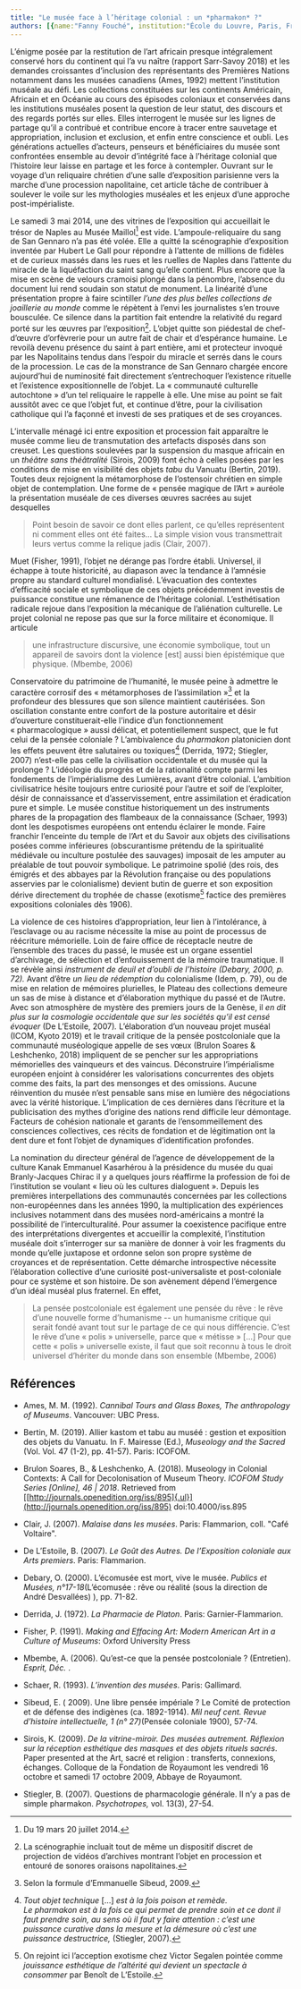 ```yaml
---
title: "Le musée face à l’héritage colonial : un *pharmakon* ?"
authors: [{name:"Fanny Fouché", institution:"École du Louvre, Paris, France/IHAM, Université de Neuchâtel, Suisse"}]
---
```


L’énigme posée par la restitution de l’art africain presque
intégralement conservé hors du continent qui l’a vu naître (rapport
Sarr-Savoy 2018) et les demandes croissantes d’inclusion des
représentants des Premières Nations notamment dans les musées canadiens
(Ames, 1992) mettent l’institution muséale au défi. Les collections
constituées sur les continents Américain, Africain et en Océanie au
cours des épisodes coloniaux et conservées dans les institutions
muséales posent la question de leur statut, des discours et des regards
portés sur elles. Elles interrogent le musée sur les lignes de partage
qu’il a contribué et contribue encore à tracer entre sauvetage et
appropriation, inclusion et exclusion, et enfin entre conscience et
oubli. Les générations actuelles d’acteurs, penseurs et bénéficiaires du
musée sont confrontées ensemble au devoir d’intégrité face à l’héritage
colonial que l’histoire leur laisse en partage et les force à
contempler. Ouvrant sur le voyage d’un reliquaire chrétien d’une salle
d’exposition parisienne vers la marche d’une procession napolitaine, cet
article tâche de contribuer à soulever le voile sur les mythologies
muséales et les enjeux d’une approche post-impérialiste.

Le samedi 3 mai 2014, une des vitrines de l’exposition qui accueillait
le trésor de Naples au Musée Maillol[^1] est vide. L’ampoule-reliquaire
du sang de San Gennaro n’a pas été volée. Elle a quitté la scénographie
d’exposition inventée par Hubert Le Gall pour répondre à l’attente de
millions de fidèles et de curieux massés dans les rues et les ruelles de
Naples dans l’attente du miracle de la liquéfaction du saint sang
qu’elle contient. Plus encore que la mise en scène de velours cramoisi
plongé dans la pénombre, l’absence du document lui rend soudain son
statut de monument. La linéarité d’une présentation propre à faire
scintiller *l’une des plus belles collections de joaillerie au monde*
comme le répètent à l’envi les journalistes s’en trouve bousculée. Ce
silence dans la partition fait entendre la relativité du regard porté
sur les œuvres par l’exposition[^2]. L’objet quitte son piédestal de
chef-d’œuvre d’orfèvrerie pour un autre fait de chair et d’espérance
humaine. Le revoilà devenu présence du saint à part entière, ami et
protecteur invoqué par les Napolitains tendus dans l’espoir du miracle
et serrés dans le cours de la procession. Le cas de la monstrance de San
Gennaro chargée encore aujourd’hui de numinosité fait directement
s’entrechoquer l’existence rituelle et l’existence expositionnelle de
l’objet. La « communauté culturelle autochtone » d’un tel reliquaire le
rappelle à elle. Une mise au point se fait aussitôt avec ce que l’objet
fut, et continue d’être, pour la civilisation catholique qui l’a façonné
et investi de ses pratiques et de ses croyances.

L’intervalle ménagé ici entre exposition et procession fait apparaître
le musée comme lieu de transmutation des artefacts disposés dans son
creuset. Les questions soulevées par la suspension du masque africain en
un *théâtre sans théâtralité* (Sirois, 2009) font écho à celles posées
par les conditions de mise en visibilité des objets *tabu* du Vanuatu
(Bertin, 2019). Toutes deux rejoignent la métamorphose de l’ostensoir
chrétien en simple objet de contemplation. Une forme de « pensée magique
de l’Art » auréole la présentation muséale de ces diverses œuvres
sacrées au sujet desquelles

> Point besoin de savoir ce dont elles parlent, ce qu’elles représentent
> ni comment elles ont été faites... La simple vision vous transmettrait
> leurs vertus comme la relique jadis (Clair, 2007).

Muet (Fisher, 1991), l’objet ne dérange pas l’ordre établi. Universel,
il échappe à toute historicité, au diapason avec la tendance à l’amnésie
propre au standard culturel mondialisé. L’évacuation des contextes
d’efficacité sociale et symbolique de ces objets précédemment investis
de puissance constitue une rémanence de l’héritage colonial.
L’esthétisation radicale rejoue dans l’exposition la mécanique de
l’aliénation culturelle. Le projet colonial ne repose pas que sur la
force militaire et économique. Il articule

> une infrastructure discursive, une économie symbolique, tout un
> appareil de savoirs dont la violence \[est\] aussi bien épistémique
> que physique. (Mbembe, 2006)

Conservatoire du patrimoine de l’humanité, le musée peine à admettre le
caractère corrosif des « métamorphoses de l’assimilation »[^3] et la
profondeur des blessures que son silence maintient cautérisées. Son
oscillation constante entre confort de la posture autoritaire et désir
d’ouverture constituerait-elle l’indice d’un fonctionnement
« pharmacologique » aussi délicat, et potentiellement suspect, que le
fut celui de la pensée coloniale ? L’ambivalence du *pharmakon*
platonicien dont les effets peuvent être salutaires ou toxiques[^4]
(Derrida, 1972; Stiegler, 2007) n’est-elle pas celle la civilisation
occidentale et du musée qui la prolonge ? L’idéologie du progrès et de
la rationalité compte parmi les fondements de l’impérialisme des
Lumières, avant d’être colonial. L’ambition civilisatrice hésite
toujours entre curiosité pour l’autre et soif de l’exploiter, désir de
connaissance et d’asservissement, entre assimilation et éradication pure
et simple. Le musée constitue historiquement un des instruments phares
de la propagation des flambeaux de la connaissance (Schaer, 1993) dont
les despotismes européens ont entendu éclairer le monde. Faire franchir
l’enceinte du temple de l’Art et du Savoir aux objets des civilisations
posées comme inférieures (obscurantisme prétendu de la spiritualité
médiévale ou inculture postulée des sauvages) imposait de les amputer au
préalable de tout pouvoir symbolique. Le patrimoine spolié (des rois,
des émigrés et des abbayes par la Révolution française ou des
populations asservies par le colonialisme) devient butin de guerre et
son exposition dérive directement du trophée de chasse (exotisme[^5]
factice des premières expositions coloniales dès 1906).

La violence de ces histoires d’appropriation, leur lien à l’intolérance,
à l’esclavage ou au racisme nécessite la mise au point de processus de
réécriture mémorielle. Loin de faire office de réceptacle neutre de
l’ensemble des traces du passé, le musée est un organe essentiel
d’archivage, de sélection et d’enfouissement de la mémoire traumatique.
Il se révèle ainsi *instrument de deuil et d’oubli de l’histoire
(Debary, 2000, p. 72).* Avant d’être *un lieu de rédemption* du
colonialisme (Idem, p. 79), ou de mise en relation de mémoires
plurielles, le Plateau des collections demeure un sas de mise à distance
et d’élaboration mythique du passé et de l’Autre. Avec son atmosphère de
mystère des premiers jours de la Genèse, il *en dit plus* *sur la
cosmologie occidentale que sur les sociétés qu’il est censé évoquer* (De
L’Estoile, 2007)*.* L’élaboration d’un nouveau projet muséal (ICOM,
Kyoto 2019) et le travail critique de la pensée postcoloniale que la
communauté muséologique appelle de ses vœux (Brulon Soares & Leshchenko,
2018) impliquent de se pencher sur les appropriations mémorielles des
vainqueurs et des vaincus. Déconstruire l’impérialisme européen enjoint
à considérer les valorisations concurrentes des objets comme des faits,
la part des mensonges et des omissions. Aucune réinvention du musée
n’est pensable sans mise en lumière des négociations avec la vérité
historique. L’implication de ces dernières dans l’écriture et la
publicisation des mythes d’origine des nations rend difficile leur
démontage. Facteurs de cohésion nationale et garants de
l’ensommeillement des consciences collectives, ces récits de fondation
et de légitimation ont la dent dure et font l’objet de dynamiques
d’identification profondes.

La nomination du directeur général de l’agence de développement de la
culture Kanak Emmanuel Kasarhérou à la présidence du musée du quai
Branly-Jacques Chirac il y a quelques jours réaffirme la profession de
foi de l’institution se voulant « lieu où les cultures dialoguent ».
Depuis les premières interpellations des communautés concernées par les
collections non-européennes dans les années 1990, la multiplication des
expériences inclusives notamment dans des musées nord-américains a
montré la possibilité de l’interculturalité. Pour assumer la coexistence
pacifique entre des interprétations divergentes et accueillir la
complexité, l’institution muséale doit s’interroger sur sa manière de
donner à voir les fragments du monde qu’elle juxtapose et ordonne selon
son propre système de croyances et de représentation. Cette démarche
introspective nécessite l’élaboration collective d’une curiosité
post-universaliste et post-coloniale pour ce système et son histoire. De
son avènement dépend l’émergence d’un idéal muséal plus fraternel. En
effet,

> La pensée postcoloniale est également une pensée du rêve : le rêve
> d’une nouvelle forme d’humanisme -- un humanisme critique qui serait
> fondé avant tout sur le partage de ce qui nous différencie. C’est le
> rêve d’une « polis » universelle, parce que « métisse » \[...\] Pour
> que cette « polis » universelle existe, il faut que soit reconnu à
> tous le droit universel d’hériter du monde dans son ensemble (Mbembe,
> 2006)

## Références

- Ames, M. M. (1992). *Cannibal Tours and Glass Boxes, The anthropology
  of Museums*. Vancouver: UBC Press.
- Bertin, M. (2019). Allier kastom et tabu au muséé : gestion et
  exposition des objets du Vanuatu. In F. Mairesse (Ed.), *Museology and
  the Sacred* (Vol. Vol. 47 (1-2), pp. 41-57). Paris: ICOFOM.

- Brulon Soares, B., & Leshchenko, A. (2018). Museology in Colonial
  Contexts: A Сall for Decolonisation of Museum Theory. *ICOFOM Study
  Series \[Online\], 46 \| 2018*. Retrieved from
  [[http://journals.openedition.org/iss/895]{.ul}](http://journals.openedition.org/iss/895)
  doi:10.4000/iss.895

- Clair, J. (2007). *Malaise dans les musées*. Paris: Flammarion, coll.
  \"Café Voltaire\".

- De L’Estoile, B. (2007). *Le Goût des Autres. De l’Exposition
  coloniale aux Arts premiers*. Paris: Flammarion.

- Debary, O. (2000). L’écomusée est mort, vive le musée. *Publics et
  Musées, n°17-18*(L’écomusée : rêve ou réalité (sous la direction de
  André Desvallées) ), pp. 71-82.

- Derrida, J. (1972). *La Pharmacie de Platon*. Paris:
  Garnier-Flammarion.

- Fisher, P. (1991). *Making and Effacing Art: Modern American Art in a
  Culture of Museums*: Oxford University Press

- Mbembe, A. (2006). Qu’est-ce que la pensée postcoloniale ?
  (Entretien). *Esprit, Déc.* .

- Schaer, R. (1993). *L’invention des musées*. Paris: Gallimard.

- Sibeud, E. ( 2009). Une libre pensée impériale ? Le Comité de
  protection et de défense des indigènes (ca. 1892-1914). *Mil neuf
  cent. Revue d’histoire intellectuelle, 1 (n° 27)*(Pensée coloniale
  1900), 57-74.

- Sirois, K. (2009). *De la vitrine-miroir. Des musées autrement.
  Réflexion sur la réception esthétique des masques et des objets
  rituels sacrés*. Paper presented at the Art, sacré et religion :
  transferts, connexions, échanges. Colloque de la Fondation de
  Royaumont les vendredi 16 octobre et samedi 17 octobre 2009, Abbaye de
  Royaumont.

- Stiegler, B. (2007). Questions de pharmacologie générale. Il n’y a
  pas de simple pharmakon. *Psychotropes,* vol. 13(3), 27-54.

[^1]: Du 19 mars 20 juillet 2014.

[^2]: La scénographie incluait tout de même un dispositif discret de projection de vidéos d’archives montrant l’objet en procession et entouré de sonores oraisons napolitaines.

[^3]: Selon la formule d’Emmanuelle Sibeud, 2009.

[^4]: *Tout objet technique* \[...\] *est à la fois poison et remède. Le pharmakon est à la fois ce qui permet de prendre soin et ce dont il faut prendre soin, au sens où il faut y faire attention : c’est une puissance curative dans la mesure et la démesure où c’est une puissance destructrice,* (Stiegler, 2007).

[^5]: On rejoint ici l’acception exotisme chez Victor Segalen pointée comme *jouissance esthétique de l’altérité qui devient un spectacle à consommer* par Benoît de L’Estoile.
